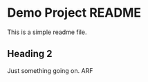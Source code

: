 # Demo Project READMEThis is a simple readme file.## Heading 2Just something going on.ARF